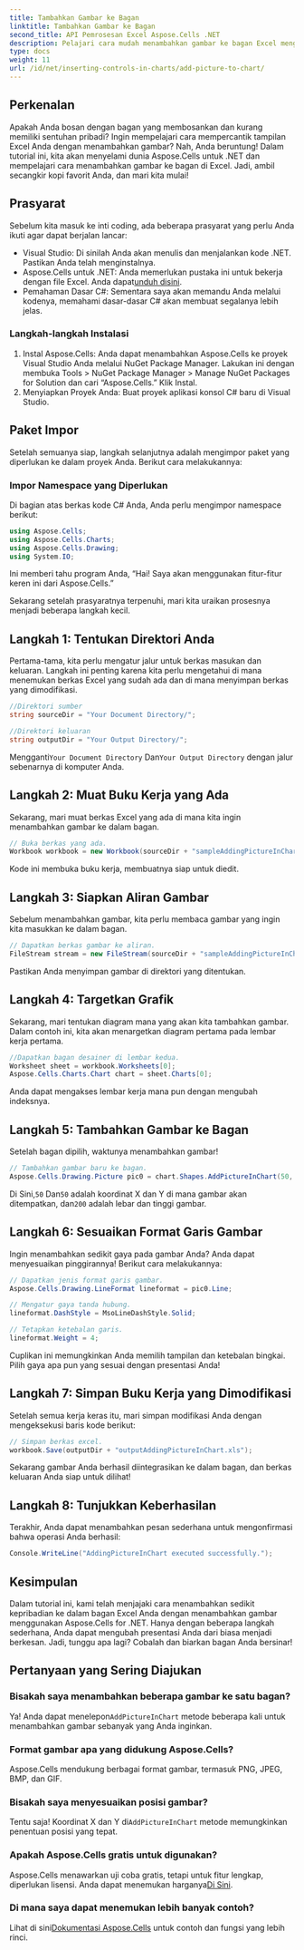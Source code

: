 ```yaml
---
title: Tambahkan Gambar ke Bagan
linktitle: Tambahkan Gambar ke Bagan
second_title: API Pemrosesan Excel Aspose.Cells .NET
description: Pelajari cara mudah menambahkan gambar ke bagan Excel menggunakan Aspose.Cells for .NET. Sempurnakan bagan dan presentasi Anda hanya dalam beberapa langkah mudah.
type: docs
weight: 11
url: /id/net/inserting-controls-in-charts/add-picture-to-chart/
---
```

## Perkenalan

Apakah Anda bosan dengan bagan yang membosankan dan kurang memiliki sentuhan pribadi? Ingin mempelajari cara mempercantik tampilan Excel Anda dengan menambahkan gambar? Nah, Anda beruntung! Dalam tutorial ini, kita akan menyelami dunia Aspose.Cells untuk .NET dan mempelajari cara menambahkan gambar ke bagan di Excel. Jadi, ambil secangkir kopi favorit Anda, dan mari kita mulai!

## Prasyarat

Sebelum kita masuk ke inti coding, ada beberapa prasyarat yang perlu Anda ikuti agar dapat berjalan lancar:

- Visual Studio: Di sinilah Anda akan menulis dan menjalankan kode .NET. Pastikan Anda telah menginstalnya.
- Aspose.Cells untuk .NET: Anda memerlukan pustaka ini untuk bekerja dengan file Excel. Anda dapat[unduh disini](https://releases.aspose.com/cells/net/).
- Pemahaman Dasar C#: Sementara saya akan memandu Anda melalui kodenya, memahami dasar-dasar C# akan membuat segalanya lebih jelas.

### Langkah-langkah Instalasi

1. Instal Aspose.Cells: Anda dapat menambahkan Aspose.Cells ke proyek Visual Studio Anda melalui NuGet Package Manager. Lakukan ini dengan membuka Tools > NuGet Package Manager > Manage NuGet Packages for Solution dan cari “Aspose.Cells.” Klik Instal.
2. Menyiapkan Proyek Anda: Buat proyek aplikasi konsol C# baru di Visual Studio.

## Paket Impor

Setelah semuanya siap, langkah selanjutnya adalah mengimpor paket yang diperlukan ke dalam proyek Anda. Berikut cara melakukannya:

### Impor Namespace yang Diperlukan

Di bagian atas berkas kode C# Anda, Anda perlu mengimpor namespace berikut:

```csharp
using Aspose.Cells;
using Aspose.Cells.Charts;
using Aspose.Cells.Drawing;
using System.IO;
```

Ini memberi tahu program Anda, “Hai! Saya akan menggunakan fitur-fitur keren ini dari Aspose.Cells.”

Sekarang setelah prasyaratnya terpenuhi, mari kita uraikan prosesnya menjadi beberapa langkah kecil. 

## Langkah 1: Tentukan Direktori Anda

Pertama-tama, kita perlu mengatur jalur untuk berkas masukan dan keluaran. Langkah ini penting karena kita perlu mengetahui di mana menemukan berkas Excel yang sudah ada dan di mana menyimpan berkas yang dimodifikasi.

```csharp
//Direktori sumber
string sourceDir = "Your Document Directory/";

//Direktori keluaran
string outputDir = "Your Output Directory/";
```

 Mengganti`Your Document Directory` Dan`Your Output Directory` dengan jalur sebenarnya di komputer Anda. 

## Langkah 2: Muat Buku Kerja yang Ada

Sekarang, mari muat berkas Excel yang ada di mana kita ingin menambahkan gambar ke dalam bagan.

```csharp
// Buka berkas yang ada.
Workbook workbook = new Workbook(sourceDir + "sampleAddingPictureInChart.xls");
```

Kode ini membuka buku kerja, membuatnya siap untuk diedit.

## Langkah 3: Siapkan Aliran Gambar

Sebelum menambahkan gambar, kita perlu membaca gambar yang ingin kita masukkan ke dalam bagan. 

```csharp
// Dapatkan berkas gambar ke aliran.
FileStream stream = new FileStream(sourceDir + "sampleAddingPictureInChart.png", FileMode.Open, FileAccess.Read);
```

Pastikan Anda menyimpan gambar di direktori yang ditentukan.

## Langkah 4: Targetkan Grafik

Sekarang, mari tentukan diagram mana yang akan kita tambahkan gambar. Dalam contoh ini, kita akan menargetkan diagram pertama pada lembar kerja pertama.

```csharp
//Dapatkan bagan desainer di lembar kedua.
Worksheet sheet = workbook.Worksheets[0];
Aspose.Cells.Charts.Chart chart = sheet.Charts[0];
```

Anda dapat mengakses lembar kerja mana pun dengan mengubah indeksnya.

## Langkah 5: Tambahkan Gambar ke Bagan

Setelah bagan dipilih, waktunya menambahkan gambar! 

```csharp
// Tambahkan gambar baru ke bagan.
Aspose.Cells.Drawing.Picture pic0 = chart.Shapes.AddPictureInChart(50, 50, stream, 200, 200);
```

 Di Sini,`50` Dan`50` adalah koordinat X dan Y di mana gambar akan ditempatkan, dan`200` adalah lebar dan tinggi gambar.

## Langkah 6: Sesuaikan Format Garis Gambar

Ingin menambahkan sedikit gaya pada gambar Anda? Anda dapat menyesuaikan pinggirannya! Berikut cara melakukannya:

```csharp
// Dapatkan jenis format garis gambar.
Aspose.Cells.Drawing.LineFormat lineformat = pic0.Line; 

// Mengatur gaya tanda hubung.
lineformat.DashStyle = MsoLineDashStyle.Solid;

// Tetapkan ketebalan garis.
lineformat.Weight = 4;    
```

Cuplikan ini memungkinkan Anda memilih tampilan dan ketebalan bingkai. Pilih gaya apa pun yang sesuai dengan presentasi Anda!

## Langkah 7: Simpan Buku Kerja yang Dimodifikasi

Setelah semua kerja keras itu, mari simpan modifikasi Anda dengan mengeksekusi baris kode berikut:

```csharp
// Simpan berkas excel.
workbook.Save(outputDir + "outputAddingPictureInChart.xls");
```

Sekarang gambar Anda berhasil diintegrasikan ke dalam bagan, dan berkas keluaran Anda siap untuk dilihat!

## Langkah 8: Tunjukkan Keberhasilan

Terakhir, Anda dapat menambahkan pesan sederhana untuk mengonfirmasi bahwa operasi Anda berhasil:

```csharp
Console.WriteLine("AddingPictureInChart executed successfully.");
```

## Kesimpulan

Dalam tutorial ini, kami telah menjajaki cara menambahkan sedikit kepribadian ke dalam bagan Excel Anda dengan menambahkan gambar menggunakan Aspose.Cells for .NET. Hanya dengan beberapa langkah sederhana, Anda dapat mengubah presentasi Anda dari biasa menjadi berkesan. Jadi, tunggu apa lagi? Cobalah dan biarkan bagan Anda bersinar!

## Pertanyaan yang Sering Diajukan

### Bisakah saya menambahkan beberapa gambar ke satu bagan?
 Ya! Anda dapat menelepon`AddPictureInChart` metode beberapa kali untuk menambahkan gambar sebanyak yang Anda inginkan.

### Format gambar apa yang didukung Aspose.Cells?
Aspose.Cells mendukung berbagai format gambar, termasuk PNG, JPEG, BMP, dan GIF.

### Bisakah saya menyesuaikan posisi gambar?
 Tentu saja! Koordinat X dan Y di`AddPictureInChart` metode memungkinkan penentuan posisi yang tepat.

### Apakah Aspose.Cells gratis untuk digunakan?
 Aspose.Cells menawarkan uji coba gratis, tetapi untuk fitur lengkap, diperlukan lisensi. Anda dapat menemukan harganya[Di Sini](https://purchase.aspose.com/buy).

### Di mana saya dapat menemukan lebih banyak contoh?
 Lihat di sini[Dokumentasi Aspose.Cells](https://reference.aspose.com/cells/net/) untuk contoh dan fungsi yang lebih rinci.